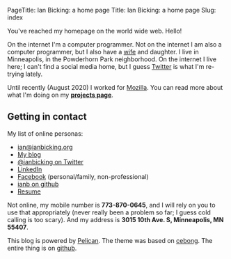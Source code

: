 PageTitle: Ian Bicking: a home page
Title: Ian Bicking: a home page
Slug: index

You've reached my homepage on the world wide web. Hello!

On the internet I'm a computer programmer. Not on the internet I am also a computer programmer, but I also have a [wife](http://emilymurphy.com) and daughter. I live in Minneapolis, in the Powderhorn Park neighborhood. On the internet I live here; I can't find a social media home, but I guess [Twitter](https://twitter.com/ianbicking) is what I'm re-trying lately.

Until recently (August 2020) I worked for [Mozilla](http://www.mozilla.org/). You can read more about what I'm doing on my [**projects page**](/projects.html).

## Getting in contact

My list of online personas:

-   [ian@ianbicking.org](mailto:ian@ianbicking.org)
-   [My blog](/blog/)
-   [@ianbicking on Twitter](https://twitter.com/ianbicking)
-   [LinkedIn](http://www.linkedin.com/in/ianbicking)
-   [Facebook](https://www.facebook.com/ianbicking) (personal/family, non-professional)
-   [ianb on github](https://github.com/ianb/)
-   [Resume](/Ian_Bicking_resume.pdf)

Not online, my mobile number is **773-870-0645**, and I will rely on you to use that appropriately (never really been a problem so far; I guess cold calling is too scary). And my address is **3015 10th Ave. S, Minneapolis, MN 55407**.

This blog is powered by [Pelican](http://getpelican.com/). The theme was based on [cebong](http://github.com/getpelican/pelican-themes). The entire thing is on [github](https://github.com/ianb/blog).
